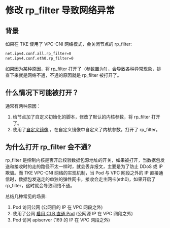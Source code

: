 # 修改 rp_filter 导致网络异常

## 背景

如果在 TKE 使用了 VPC-CNI 网络模式，会关闭节点的 rp_filter:

```bash
net.ipv4.conf.all.rp_filter=0
net.ipv4.conf.eth0.rp_filter=0
```

如果因为某种原因，将 rp_filter 打开了（参数置为1），会导致各种异常现象，排查下来就是网络不通，不通的原因就是 rp_filter 被打开了。

## 什么情况下可能被打开？

通常有两种原因：
1. 给节点加了自定义初始化的脚本，修改了默认的内核参数，将 rp_filter 打开了。
2. 使用了[自定义镜像](https://cloud.tencent.com/document/product/457/39563) ，在自定义镜像中自定义了内核参数，打开了 rp_filter。

## 为什么打开 rp_filter 会不通?

rp_filter 是控制内核是否开启校验数据包源地址的开关，如果被打开，当数据包发送和接收时的走的路径不太一样时，就会丢弃报文，主要是为了防止 DDoS 或 IP 欺骗。而 TKE VPC-CNI 网络的实现机制，当 Pod 与 VPC 网段之外的 IP 直接通信时，数据包发送走的单独的弹性网卡，接收会走主网卡(eth0)，如果开启了 rp_filter，这时就会导致网络不通。

总结几种常见的场景:
1. Pod 访问公网 (公网目的 IP 在 VPC 网段之外)
2. 使用了公网 [启用 CLB 直通 Pod](clb-to-pod-directly.md) (公网源 IP 在 VPC 网段之外)
3. Pod 访问 apiserver (169 的 IP 在 VPC 网段之外)
